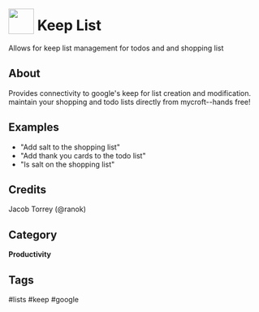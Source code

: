 # <img src="https://raw.githack.com/FortAwesome/Font-Awesome/master/svgs/solid/check-square.svg" card_color="#D5D11D" width="50" height="50" style="vertical-align:bottom"/> Keep List
Allows for keep list management for todos and and shopping list

## About
Provides connectivity to google's keep for list creation and modification. maintain your shopping and todo lists directly from mycroft--hands free!

## Examples
* "Add salt to the shopping list"
* "Add thank you cards to the todo list"
* "Is salt on the shopping list"

## Credits
Jacob Torrey (@ranok)

## Category
**Productivity**

## Tags
#lists
#keep
#google

